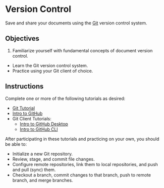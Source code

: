 # Version Control

Save and share your documents using the [Git](https://git-scm.com/) version control system.

## Objectives

  1. Familiarize yourself with fundamental concepts of document version control.
  + Learn the Git version control system.
  + Practice using your Git client of choice.

## Instructions

Complete one or more of the following tutorials as desired:

  + [Git Tutorial](https://try.github.io/)
  + [Intro to GitHub](https://services.github.com/on-demand/intro-to-github/)
  + Git Client Tutorials:
    + [Intro to GitHub Desktop](https://services.github.com/on-demand/github-desktop/)
    + [Intro to GitHub CLI](https://services.github.com/on-demand/github-cli/)

After participating in these tutorials and practicing on your own, you should be able to:

  + Initialize a new Git repository.
  + Review, stage, and commit file changes.
  + Configure remote repositories, link them to local repositories, and push and pull (sync) them.
  + Checkout a branch, commit changes to that branch, push to remote branch, and merge branches.
